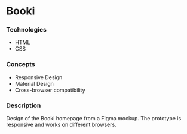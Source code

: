 # Booki


### Technologies 

- HTML
- CSS


### Concepts

- Responsive Design
- Material Design
- Cross-browser compatibility
  

### Description

Design of the Booki homepage from a Figma mockup. The prototype is responsive and works on different browsers.